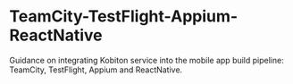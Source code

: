 # TeamCity-TestFlight-Appium-ReactNative
Guidance on integrating Kobiton service into the mobile app build pipeline: TeamCity, TestFlight, Appium and ReactNative.
